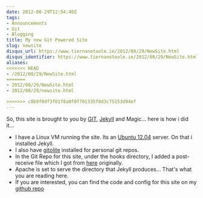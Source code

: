 ```yaml
---
date: 2012-08-29T12:54:40Z
tags:
- Announcements
- Git
- Blogging
title: My new Git Powered Site
slug: newsite
disqus_url: https://www.tiernanotoole.ie/2012/08/29/NewSite.html
disqus_identifier: https://www.tiernanotoole.ie/2012/08/29/NewSite.html
aliases:
<<<<<<< HEAD
- /2012/08/29/NewSite.html
=======
- 2012/08/29/NewSite.html
- 2012/08/29/newsite.html

>>>>>>> c8b9f0df3f01f8a0f0f761335f0d3c75153d94ef
---
```

 So, this site is brought to you by [GIT][1], [Jekyll][3] and Magic... here is how i did it...

* I have a Linux VM running the site. Its an [Ubuntu 12.04][4] server. On that i installed Jekyll.
* I also have [gitolite][6] installed for personal git repos.
* In the Git Repo for this site, under the hooks directory, I added a post-receive file which I got from [here][2] originally.
* Apache is set to serve the directory that Jekyll produces... That's what you are reading here.
* If you are interested, you can find the code and config for this site on my [github repo][5]


[1]:http://git-scm.com/
[2]:http://blog.zerosum.org/2010/11/01/pure-git-deploy-workflow.html
[3]:https://github.com/mojombo/jekyll
[4]:http://ubuntu.com
[5]:https://github.com/tiernano/www.tiernanotoole.ie
[6]:http://sitaramc.github.com/gitolite/master-toc.html